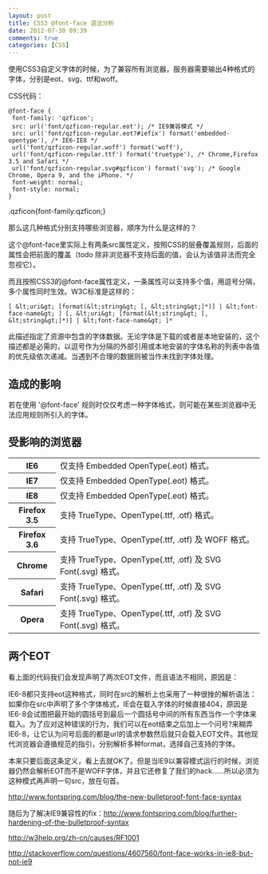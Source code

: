 ```yaml
---
layout: post
title: CSS3 @font-face 语法分析
date: 2012-07-30 09:39
comments: true
categories: [CSS]
---
```


使用CSS3自定义字体的时候，为了兼容所有浏览器，服务器需要输出4种格式的字体，分别是eot、svg、ttf和woff。

CSS代码：

	@font-face {
	 font-family: 'qzficon';
	 src: url('font/qzficon-regular.eot'); /* IE9兼容模式 */
	 src: url('font/qzficon-regular.eot?#iefix') format('embedded-opentype'), /* IE6-IE8 */
	 url('font/qzficon-regular.woff') format('woff'),
	 url('font/qzficon-regular.ttf') format('truetype'), /* Chrome,Firefox 3.5 and Safari */
	 url('font/qzficon-regular.svg#qzficon') format('svg'); /* Google Chrome, Opera 9, and the iPhone. */
	 font-weight: normal;
	 font-style: normal;
	}

.qzficon{font-family:qzficon;}

那么这几种格式分别支持哪些浏览器，顺序为什么是这样的？

这个@font-face里实际上有两条src属性定义，按照CSS的层叠覆盖规则，后面的属性会把前面的覆盖（todo 除非浏览器不支持后面的值，会认为该值非法而完全忽视它）。

而且按照CSS3的@font-face属性定义，一条属性可以支持多个值，用逗号分隔，多个属性同时生效。W3C标准是这样的：

	[ &lt;uri&gt; [format(&lt;string&gt; [, &lt;string&gt;]*)] | &lt;font-face-name&gt; ] [, &lt;uri&gt; [format(&lt;string&gt; [, &lt;string&gt;]*)] | &lt;font-face-name&gt; ]*

此描述指定了资源中包含的字体数据。无论字体是下载的或者是本地安装的，这个描述都是必需的，以逗号作为分隔的外部引用或本地安装的字体名称的列表中各值的优先级依次递减。当遇到不合理的数据则被当作未找到字体处理。

造成的影响
---

若在使用 '@font-face' 规则时仅仅考虑一种字体格式，则可能在某些浏览器中无法应用规则所引入的字体。

受影响的浏览器
---

<table><tbody><tr><th>IE6</th><td>仅支持 Embedded OpenType(.eot) 格式。</td></tr><tr><th>IE7</th><td>仅支持 Embedded OpenType(.eot) 格式。</td></tr><tr><th>IE8</th><td>仅支持 Embedded OpenType(.eot) 格式。</td></tr><tr><th>Firefox 3.5</th><td>支持 TrueType、OpenType(.ttf, .otf) 格式。</td></tr><tr><th>Firefox 3.6</th><td>支持 TrueType、OpenType(.ttf, .otf) 及 WOFF 格式。</td></tr><tr><th>Chrome</th><td>支持 TrueType、OpenType(.ttf, .otf) 及 SVG Font(.svg) 格式。</td></tr><tr><th>Safari</th><td>支持 TrueType、OpenType(.ttf, .otf) 及 SVG Font(.svg) 格式。</td></tr><tr><th>Opera</th><td>支持 TrueType、OpenType(.ttf, .otf) 及 SVG Font(.svg) 格式。</td></tr></tbody></table>

两个EOT
---

看上面的代码我们会发现声明了两次EOT文件，而且语法不相同，原因是：

IE6-8都只支持eot这种格式，同时在src的解析上也采用了一种很挫的解析语法：如果你在src中声明了多个字体格式，IE会在载入字体的时候直接404，原因是IE6-8会试图把最开始的圆括号到最后一个圆括号中间的所有东西当作一个字体来载入。为了应对这种错误的行为，我们可以在eot结束之后加上一个问号?来糊弄IE6-8，让它认为问号后面的都是url的请求参数然后就只会载入EOT文件。其他现代浏览器会遵循规范的指引，分别解析多种format，选择自己支持的字体。

本来只要后面这条定义，看上去就OK了。但是当IE9以兼容模式运行的时候，浏览器仍然会解析EOT而不是WOFF字体，并且它还修复了我们的hack……所以必须为这种模式再声明一句src，放在句首。

<a href="http://www.fontspring.com/blog/the-new-bulletproof-font-face-syntax">http://www.fontspring.com/blog/the-new-bulletproof-font-face-syntax</a>

随后为了解决IE9兼容性的fix：<a href="http://www.fontspring.com/blog/further-hardening-of-the-bulletproof-syntax">http://www.fontspring.com/blog/further-hardening-of-the-bulletproof-syntax</a>

<a href="http://w3help.org/zh-cn/causes/RF1001">http://w3help.org/zh-cn/causes/RF1001</a>

<a href="http://stackoverflow.com/questions/4607560/font-face-works-in-ie8-but-not-ie9">http://stackoverflow.com/questions/4607560/font-face-works-in-ie8-but-not-ie9</a>
